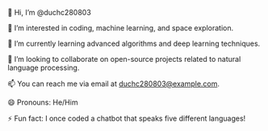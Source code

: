 👋 Hi, I’m @duchc280803

👀 I’m interested in coding, machine learning, and space exploration.

🌱 I’m currently learning advanced algorithms and deep learning techniques.

💞️ I’m looking to collaborate on open-source projects related to natural language processing.

📫 You can reach me via email at duchc280803@example.com.

😄 Pronouns: He/Him

⚡ Fun fact: I once coded a chatbot that speaks five different languages!

